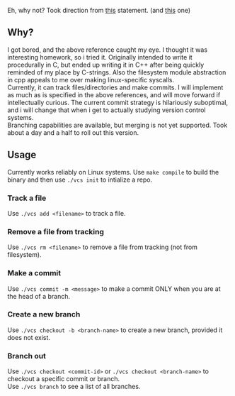 Eh, why not? Took direction from [this](https://inst.eecs.berkeley.edu/~cs61c/sp15/hw/01/hw1.html) statement. (and [this](https://inst.eecs.berkeley.edu/~cs61c/sp15/hw/02/hw2.html) one)

## Why?  
I got bored, and the above reference caught my eye. I thought it was interesting homework, so i tried it. Originally intended to write it procedurally in C, but ended up writing it in C++ after being quickly reminded of my place by C-strings. Also the filesystem module abstraction in cpp appeals to me over making linux-specific syscalls.  
Currently, it can track files/directories and make commits. I will implement as much as is specified in the above references, and will move forward if intellectually curious. The current commit strategy is hilariously suboptimal, and i will change that when i get to actually studying version control systems.  
Branching capabilities are available, but merging is not yet supported.
Took about a day and a half to roll out this version.
## Usage
Currently works reliably on Linux systems. Use ```make compile``` to build the binary and then use ```./vcs init``` to intialize a repo.  
### Track a file  
Use ```./vcs add <filename>``` to track a file.
### Remove a file from tracking
Use ```./vcs rm <filename>``` to remove a file from tracking (not from filesystem).
### Make a commit  
Use ```./vcs commit -m <message>``` to make a commit ONLY when you are at the head of a branch.  
### Create a new branch  
Use ```./vcs checkout -b <branch-name>``` to create a new branch, provided it does not exist.
### Branch out
Use ```./vcs checkout <commit-id>``` or ```./vcs checkout <branch-name>``` to checkout a specific commit or branch.  
Use ```./vcs branch``` to see a list of all branches.